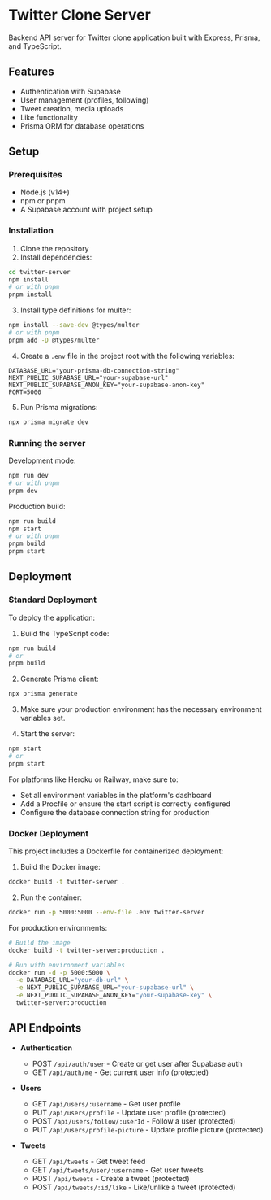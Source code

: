 # Twitter Clone Server

Backend API server for Twitter clone application built with Express, Prisma, and TypeScript.

## Features

- Authentication with Supabase
- User management (profiles, following)
- Tweet creation, media uploads
- Like functionality
- Prisma ORM for database operations

## Setup

### Prerequisites

- Node.js (v14+)
- npm or pnpm
- A Supabase account with project setup

### Installation

1. Clone the repository
2. Install dependencies:

```bash
cd twitter-server
npm install
# or with pnpm
pnpm install
```

3. Install type definitions for multer:

```bash
npm install --save-dev @types/multer
# or with pnpm
pnpm add -D @types/multer
```

4. Create a `.env` file in the project root with the following variables:

```
DATABASE_URL="your-prisma-db-connection-string"
NEXT_PUBLIC_SUPABASE_URL="your-supabase-url"
NEXT_PUBLIC_SUPABASE_ANON_KEY="your-supabase-anon-key"
PORT=5000
```

5. Run Prisma migrations:

```bash
npx prisma migrate dev
```

### Running the server

Development mode:

```bash
npm run dev
# or with pnpm
pnpm dev
```

Production build:

```bash
npm run build
npm start
# or with pnpm
pnpm build
pnpm start
```

## Deployment

### Standard Deployment

To deploy the application:

1. Build the TypeScript code:

```bash
npm run build
# or
pnpm build
```

2. Generate Prisma client:

```bash
npx prisma generate
```

3. Make sure your production environment has the necessary environment variables set.

4. Start the server:

```bash
npm start
# or
pnpm start
```

For platforms like Heroku or Railway, make sure to:

- Set all environment variables in the platform's dashboard
- Add a Procfile or ensure the start script is correctly configured
- Configure the database connection string for production

### Docker Deployment

This project includes a Dockerfile for containerized deployment:

1. Build the Docker image:

```bash
docker build -t twitter-server .
```

2. Run the container:

```bash
docker run -p 5000:5000 --env-file .env twitter-server
```

For production environments:

```bash
# Build the image
docker build -t twitter-server:production .

# Run with environment variables
docker run -d -p 5000:5000 \
  -e DATABASE_URL="your-db-url" \
  -e NEXT_PUBLIC_SUPABASE_URL="your-supabase-url" \
  -e NEXT_PUBLIC_SUPABASE_ANON_KEY="your-supabase-key" \
  twitter-server:production
```

## API Endpoints

- **Authentication**

  - POST `/api/auth/user` - Create or get user after Supabase auth
  - GET `/api/auth/me` - Get current user info (protected)

- **Users**

  - GET `/api/users/:username` - Get user profile
  - PUT `/api/users/profile` - Update user profile (protected)
  - POST `/api/users/follow/:userId` - Follow a user (protected)
  - PUT `/api/users/profile-picture` - Update profile picture (protected)

- **Tweets**
  - GET `/api/tweets` - Get tweet feed
  - GET `/api/tweets/user/:username` - Get user tweets
  - POST `/api/tweets` - Create a tweet (protected)
  - POST `/api/tweets/:id/like` - Like/unlike a tweet (protected)
